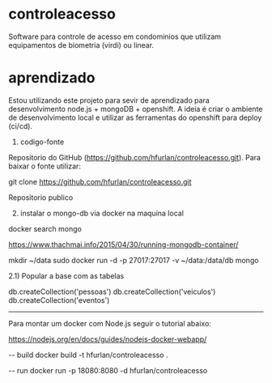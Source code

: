 # controleacesso
Software para controle de acesso em condominios que utilizam equipamentos de biometria (virdi) ou linear.

# aprendizado
Estou utilizando este projeto para sevir de aprendizado para desenvolvimento node.js + mongoDB + openshift. A ideia é criar o ambiente de desenvolvimento local e utilizar as ferramentas do openshift para deploy (ci/cd).

1) codigo-fonte

Repositorio do GitHub (https://github.com/hfurlan/controleacesso.git). Para baixar o fonte utilizar:

git clone https://github.com/hfurlan/controleacesso.git

Repositorio publico

2) instalar o mongo-db via docker na maquina local

docker search mongo

https://www.thachmai.info/2015/04/30/running-mongodb-container/

mkdir ~/data
sudo docker run -d -p 27017:27017 -v ~/data:/data/db mongo

2.1) Popular a base com as tabelas

db.createCollection('pessoas')
db.createCollection('veiculos')
db.createCollection('eventos')

-----------------------------------
Para montar um docker com Node.js seguir o tutorial abaixo:

https://nodejs.org/en/docs/guides/nodejs-docker-webapp/

-- build
docker build -t hfurlan/controleacesso .

-- run
docker run -p 18080:8080 -d hfurlan/controleacesso
